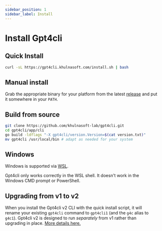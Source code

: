 ```yaml
---
sidebar_position: 1
sidebar_label: Install
---
```


# Install Gpt4cli

## Quick Install

```bash
curl -sL https://gpt4cli.khulnasoft.com/install.sh | bash
```

## Manual install

Grab the appropriate binary for your platform from the latest [release](https://github.com/khulnasoft-lab/gpt4cli/releases) and put it somewhere in your `PATH`.

## Build from source

```bash
git clone https://github.com/khulnasoft-lab/gpt4cli.git
cd gpt4cli/app/cli
go build -ldflags "-X gpt4cli/version.Version=$(cat version.txt)"
mv gpt4cli /usr/local/bin # adapt as needed for your system
```

## Windows

Windows is supported via [WSL](https://learn.microsoft.com/en-us/windows/wsl/about).

Gpt4cli only works correctly in the WSL shell. It doesn't work in the Windows CMD prompt or PowerShell.

## Upgrading from v1 to v2

When you install the Gpt4cli v2 CLI with the quick install script, it will rename your existing `gpt4cli` command to `gpt4cli1` (and the `g4c` alias to `g4c1`). Gpt4cli v2 is designed to run *separately* from v1 rather than upgrading in place. [More details here.](./upgrading-v1-to-v2.md)